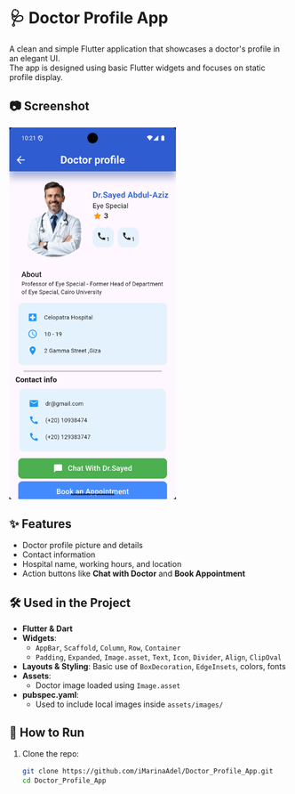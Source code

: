 # 🩺 Doctor Profile App

A clean and simple Flutter application that showcases a doctor's profile in an elegant UI.  
The app is designed using basic Flutter widgets and focuses on static profile display.

## 📷 Screenshot

<img src="screenshots/screenshot1.png" width="300"/>

## ✨ Features

- Doctor profile picture and details
- Contact information
- Hospital name, working hours, and location
- Action buttons like **Chat with Doctor** and **Book Appointment**

## 🛠️ Used in the Project

- **Flutter & Dart**
- **Widgets**:  
  - `AppBar`, `Scaffold`, `Column`, `Row`, `Container`  
  - `Padding`, `Expanded`, `Image.asset`, `Text`, `Icon`, `Divider`, `Align`, `ClipOval`  
- **Layouts & Styling**: Basic use of `BoxDecoration`, `EdgeInsets`, colors, fonts
- **Assets**:
  - Doctor image loaded using `Image.asset`
- **pubspec.yaml**:
  - Used to include local images inside `assets/images/`

## 🚀 How to Run

1. Clone the repo:
   ```bash
   git clone https://github.com/iMarinaAdel/Doctor_Profile_App.git
   cd Doctor_Profile_App







